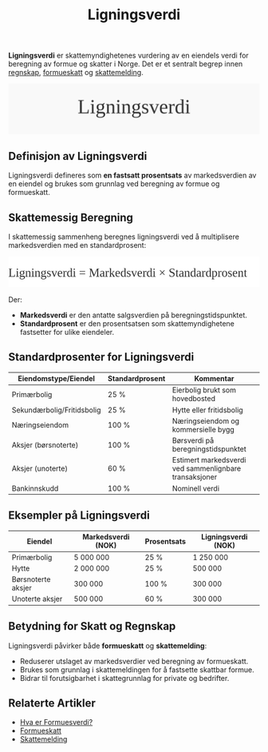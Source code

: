 ﻿---
title: "Ligningsverdi"
seoTitle: "Ligningsverdi | Beregning, satser og betydning for skatt"
description: "Ligningsverdi er skattemyndighetenes verdianslag for eiendeler brukt til beregning av formue og formueskatt i Norge. Lær hvordan ligningsverdi fastsettes, standardprosenter og hva det betyr for skattemelding og rapportering."
summary: "Hva ligningsverdi er, hvordan den beregnes og hvilken betydning den har for formueskatt og rapportering."
---

**Ligningsverdi** er skattemyndighetenes vurdering av en eiendels verdi for beregning av formue og skatter i Norge. Det er et sentralt begrep innen [regnskap](/blogs/regnskap/hva-er-regnskap "Hva er Regnskap? En komplett guide"), [formueskatt](/blogs/regnskap/hva-er-formueskatt "Formueskatt - Komplett Guide til Beregning, Satser og Regelverk i Norge") og [skattemelding](/blogs/regnskap/skattemelding "Hva er Skattemelding? Guide til Innsending av Skattemelding i Norge").

![Illustrasjon som viser begrepet ligningsverdi](ligningsverdi-image.svg)

## Definisjon av Ligningsverdi

Ligningsverdi defineres som **en fastsatt prosentsats** av markedsverdien av en eiendel og brukes som grunnlag ved beregning av formue og formueskatt.

## Skattemessig Beregning

I skattemessig sammenheng beregnes ligningsverdi ved å multiplisere markedsverdien med en standardprosent:

![Formel for beregning av ligningsverdi](ligningsverdi-beregningsformel.svg)

Der:
* **Markedsverdi** er den antatte salgsverdien på beregningstidspunktet.
* **Standardprosent** er den prosentsatsen som skattemyndighetene fastsetter for ulike eiendeler.

## Standardprosenter for Ligningsverdi

| **Eiendomstype/Eiendel**   | **Standardprosent** | **Kommentar**                            |
|----------------------------|---------------------|------------------------------------------|
| Primærbolig                | 25 %                | Eierbolig brukt som hovedbosted         |
| Sekundærbolig/Fritidsbolig | 25 %                | Hytte eller fritidsbolig                 |
| Næringseiendom             | 100 %               | Næringseiendom og kommersielle bygg      |
| Aksjer (børsnoterte)       | 100 %               | Børsverdi på beregningstidspunktet       |
| Aksjer (unoterte)          | 60 %                | Estimert markedsverdi ved sammenlignbare transaksjoner |
| Bankinnskudd               | 100 %               | Nominell verdi                            |

## Eksempler på Ligningsverdi

| **Eiendel**        | **Markedsverdi (NOK)** | **Prosentsats** | **Ligningsverdi (NOK)** |
|--------------------|------------------------|-----------------|-------------------------|
| Primærbolig        | 5 000 000              | 25 %            | 1 250 000               |
| Hytte              | 2 000 000              | 25 %            | 500 000                 |
| Børsnoterte aksjer | 300 000                | 100 %           | 300 000                 |
| Unoterte aksjer    | 500 000                | 60 %            | 300 000                 |

## Betydning for Skatt og Regnskap

Ligningsverdi påvirker både **formueskatt** og **skattemelding**:

* Reduserer utslaget av markedsverdier ved beregning av formueskatt.
* Brukes som grunnlag i skattemeldingen for å fastsette skattbar formue.
* Bidrar til forutsigbarhet i skattegrunnlag for private og bedrifter.

## Relaterte Artikler

* [Hva er Formuesverdi?](/blogs/regnskap/hva-er-formuesverdi "Hva er Formuesverdi? Definisjon, Beregningsmetoder og Eksempler")
* [Formueskatt](/blogs/regnskap/hva-er-formueskatt "Formueskatt - Komplett Guide til Beregning, Satser og Regelverk i Norge")
* [Skattemelding](/blogs/regnskap/skattemelding "Hva er Skattemelding? Guide til Innsending av Skattemelding i Norge")










